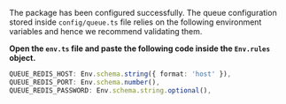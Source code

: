 The package has been configured successfully. The queue configuration stored inside `config/queue.ts` file relies on the following environment variables and hence we recommend validating them.

**Open the `env.ts` file and paste the following code inside the `Env.rules` object.**

```ts
QUEUE_REDIS_HOST: Env.schema.string({ format: 'host' }),
QUEUE_REDIS_PORT: Env.schema.number(),
QUEUE_REDIS_PASSWORD: Env.schema.string.optional(),
```
